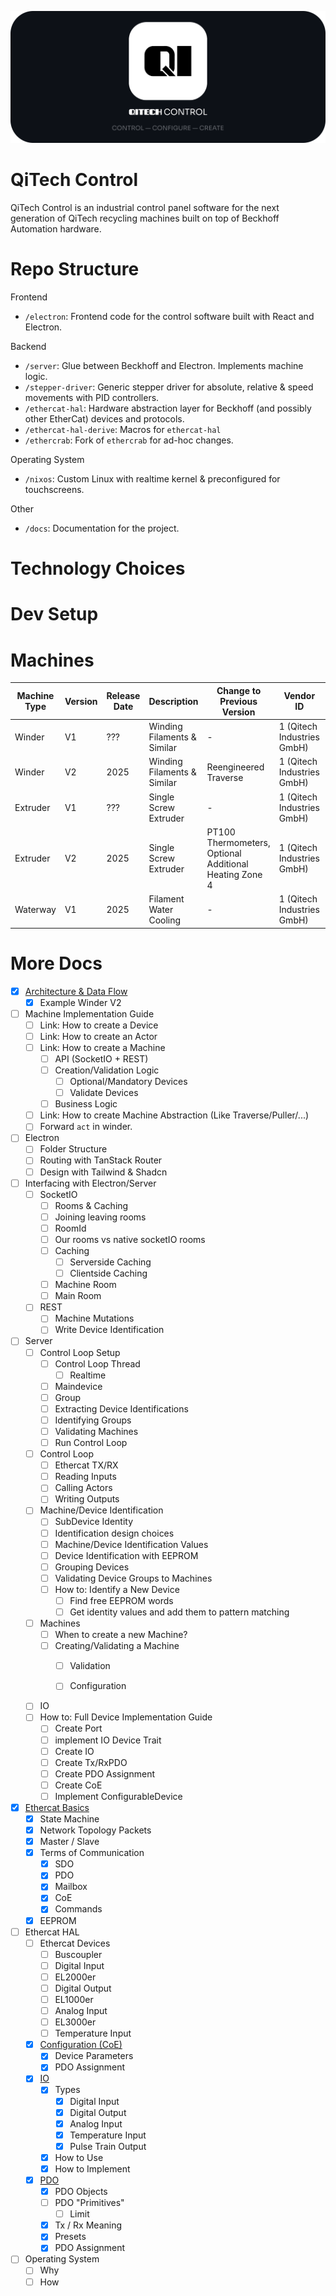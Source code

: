 ![](./docs/assets/github-banner.png)
# QiTech Control
QiTech Control is an industrial control panel software for the next generation of QiTech recycling machines built on top of Beckhoff Automation hardware.

# Repo Structure

Frontend
- `/electron`: Frontend code for the control software built with React and Electron.

Backend
- `/server`: Glue between Beckhoff and Electron. Implements machine logic.
- `/stepper-driver`: Generic stepper driver for absolute, relative & speed movements with PID controllers.
- `/ethercat-hal`: Hardware abstraction layer for Beckhoff (and possibly other EtherCat) devices and protocols.
- `/ethercat-hal-derive`: Macros for `ethercat-hal`
- `/ethercrab`: Fork of `ethercrab` for ad-hoc changes.

Operating System
- `/nixos`: Custom Linux with realtime kernel & preconfigured for touchscreens.

Other
- `/docs`: Documentation for the project.


# Technology Choices

# Dev Setup

# Machines

| Machine Type | Version | Release Date | Description                 | Change to Previous Version                             | Vendor ID                  | Machine ID | Implemented | Docs                            |
| ------------ | ------- | ------------ | --------------------------- | ------------------------------------------------------ | -------------------------- | ---------- | ----------- | ------------------------------- |
| Winder       | V1      | ???          | Winding Filaments & Similar | -                                                      | 1 (Qitech Industries GmbH) | 1          | Reserved    | -                               |
| Winder       | V2      | 2025         | Winding Filaments & Similar | Reengineered Traverse                                  | 1 (Qitech Industries GmbH) | 2          | In Progress | [](./docs/machines/winder-1.md) |
| Extruder     | V1      | ???          | Single Screw Extruder       | -                                                      | 1 (Qitech Industries GmbH) | 3          | Reserved    | -                               |
| Extruder     | V2      | 2025         | Single Screw Extruder       | PT100 Thermometers, Optional Additional Heating Zone 4 | 1 (Qitech Industries GmbH) | 4          | Not Yet     | [                               |
| Waterway     | V1      | 2025         | Filament Water Cooling      | -                                                      | 1 (Qitech Industries GmbH) | 5          | Not Yet     |                                 |

# More Docs

- [X] [Architecture & Data Flow](./docs/architecture-overview.md)
  - [X] Example Winder V2

- [ ] Machine Implementation Guide
  - [ ] Link: How to create a Device
  - [ ] Link: How to create an Actor
  - [ ] Link: How to create a Machine
    - [ ] API (SocketIO + REST)
    - [ ] Creation/Validation Logic
      - [ ] Optional/Mandatory Devices
      - [ ] Validate Devices
    - [ ] Business Logic
  - [ ] Link: How to create Machine Abstraction (Like Traverse/Puller/...)
  - [ ] Forward `act` in winder.

- [ ] Electron
  - [ ] Folder Structure 
  - [ ] Routing with TanStack Router
  - [ ] Design with Tailwind & Shadcn 

- [ ] Interfacing with Electron/Server
  - [ ] SocketIO
    - [ ] Rooms & Caching
    - [ ] Joining leaving rooms
    - [ ] RoomId
    - [ ] Our rooms vs native socketIO rooms
    - [ ] Caching
      - [ ] Serverside Caching
      - [ ] Clientside Caching
    - [ ] Machine Room
    - [ ] Main Room
  - [ ] REST
    - [ ] Machine Mutations
    - [ ] Write Device Identification

- [ ] Server
  - [ ] Control Loop Setup
    - [ ] Control Loop Thread
      - [ ] Realtime
    - [ ] Maindevice
    - [ ] Group
    - [ ] Extracting Device Identifications
    - [ ] Identifying Groups
    - [ ] Validating Machines
    - [ ] Run Control Loop
  - [ ] Control Loop
    - [ ] Ethercat TX/RX
    - [ ] Reading Inputs
    - [ ] Calling Actors
    - [ ] Writing Outputs
  - [ ] Machine/Device Identification
    - [ ] SubDevice Identity
    - [ ] Identification design choices
    - [ ] Machine/Device Identification Values
    - [ ] Device Identification with EEPROM
    - [ ] Grouping Devices
    - [ ] Validating Device Groups to Machines
    - [ ] How to: Identify a New Device
      - [ ] Find free EEPROM words
      - [ ] Get identity values and add them to pattern matching
  - [ ] Machines
    - [ ] When to create a new Machine?
    - [ ] Creating/Validating a Machine
      - [ ] Validation
      - [ ] Configuration


  - [ ] IO
  - [ ] How to: Full Device Implementation Guide
    - [ ] Create Port
    - [ ] implement IO Device Trait
    - [ ] Create IO
    - [ ] Create Tx/RxPDO
    - [ ] Create PDO Assignment
    - [ ] Create CoE
    - [ ] Implement ConfigurableDevice

- [X] [Ethercat Basics](./docs/ethercat-basics.md)
  - [X] State Machine
  - [X] Network Topology Packets
  - [X] Master / Slave
  - [X] Terms of Communication
    - [X] SDO 
    - [X] PDO 
    - [X] Mailbox
    - [X] CoE 
    - [X] Commands
  - [X] EEPROM

- [ ] Ethercat HAL
  - [ ] Ethercat Devices
    - [ ] Buscoupler
    - [ ] Digital Input
    - [ ] EL2000er
    - [ ] Digital Output
    - [ ] EL1000er
    - [ ] Analog Input
    - [ ] EL3000er
    - [ ] Temperature Input
  - [X] [Configuration (CoE)](./docs/coe.md)
    - [X] Device Parameters
    - [X] PDO Assignment
  - [X] [IO](./docs/io.md)
    - [X] Types
      - [X] Digital Input
      - [X] Digital Output
      - [X] Analog Input
      - [X] Temperature Input
      - [X] Pulse Train Output
    - [X] How to Use
    - [X] How to Implement
  - [X] [PDO](./docs/pdo.md)
    - [X] PDO Objects
    - [ ] PDO "Primitives"
      - [ ] Limit
    - [X] Tx / Rx Meaning
    - [X] Presets
    - [X] PDO Assignment

- [ ] Operating System
  - [ ] Why
  - [ ] How